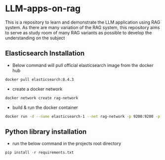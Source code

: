 # LLM-apps-on-rag
This is a repository to learn and demonstrate the LLM application using RAG system. As there are many variation of the RAG system, this repository aims to serve as study room of many RAG variants as possible to develop the understanding on the subject


## Elasticsearch Installation
- Below command will pull official elasticsearch image from the docker hub
```bash
docker pull elasticsearch:8.4.3
```

- create a docker network 
```bash
docker network create rag-network
```

- build & run the docker container
```bash
docker run -d --name elasticsearch-1 --net rag-network -p 9200:9200 -p 9300:9300 -e "discovery.type=single-node" elasticsearch:8.4.3
```

## Python library installation

- run the below command in the projects root directory

```python
pip install -r requirements.txt
```